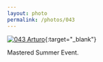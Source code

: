 ```yaml
---
layout: photo
permalink: /photos/043
---
```


[![043 Arturo](https://c1.staticflickr.com/1/533/20312012116_9884647e46_c.jpg)](https://www.flickr.com/photos/131440297@N08/20312012116/){:target="_blank"}

Mastered Summer Event.

